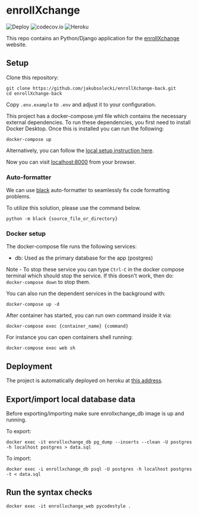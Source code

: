 # enrollXchange
![Deploy](https://github.com/jakubsolecki/enrollXchange/actions/workflows/heroku_deploy.yml/badge.svg)
![codecov.io](https://codecov.io/github/jakubsolecki/enrollXchange/coverage.svg?branch=main)
![Heroku](https://badge-heroku.herokuapp.com/?app=enrollxchange)

This repo contains an Python/Django application for the [enrollXchange](https://enrollxchange.herokuapp.com/) website.

## Setup
Clone this repository:
```shell script
git clone https://github.com/jakubsolecki/enrollXchange-back.git
cd enrollXchange-back
```
Copy `.env.example` to `.env` and adjust it to your configuration.

This project has a docker-compose.yml file which contains the necessary external dependencies. To run these dependencies, you first need to install Docker Desktop. Once this is installed you can run the following:
```shell script
docker-compose up
```
Alternatively, you can follow the [local setup instruction here](https://github.com/jakubsolecki/enrollXchange/tree/main/docs/local_setup.md).

Now you can visit [localhost:8000](127.0.0.1:8000) from your browser.

### Auto-formatter
We can use [black](https://github.com/psf/black) auto-formatter to seamlessly fix code formatting problems.

To utilize this solution, please use the command below.
```shell
python -m black {source_file_or_directory}
```

### Docker setup
The docker-compose file runs the following services:
- db: Used as the primary database for the app (postgres)

Note - To stop these service you can type `Ctrl-C` in the docker compose terminal which should stop the service. If this doesn't work, then do: `docker-compose down` to stop them.

You can also run the dependent services in the background with:
```shell script
docker-compose up -d
```

After container has started, you can run own command inside it via:
```shell
docker-compose exec {container_name} {command}
```
For instance you can open containers shell running:
```shell
docker-compose exec web sh
```

## Deployment
The project is automatically deployed on heroku at [this address](https://enrollxchange.herokuapp.com/).

## Export/import local database data
Before exporting/importing make sure enrollxchange_db image is up and running.

To export:
```shell script
docker exec -it enrollxchange_db pg_dump --inserts --clean -U postgres -h localhost postgres > data.sql
```

To import:
```shell script
docker exec -i enrollxchange_db psql -U postgres -h localhost postgres -t < data.sql
```

## Run the syntax checks
```shell command
docker exec -it enrollxchange_web pycodestyle .
```
